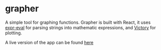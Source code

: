 # grapher

A simple tool for graphing functions. Grapher is built with React, it uses [expr-eval](https://github.com/silentmatt/expr-eval) for parsing strings into mathematic expressions, and [Victory](https://formidable.com/open-source/victory/) for plotting.

A live version of the app can be found [here](https://zam-5.github.io)
